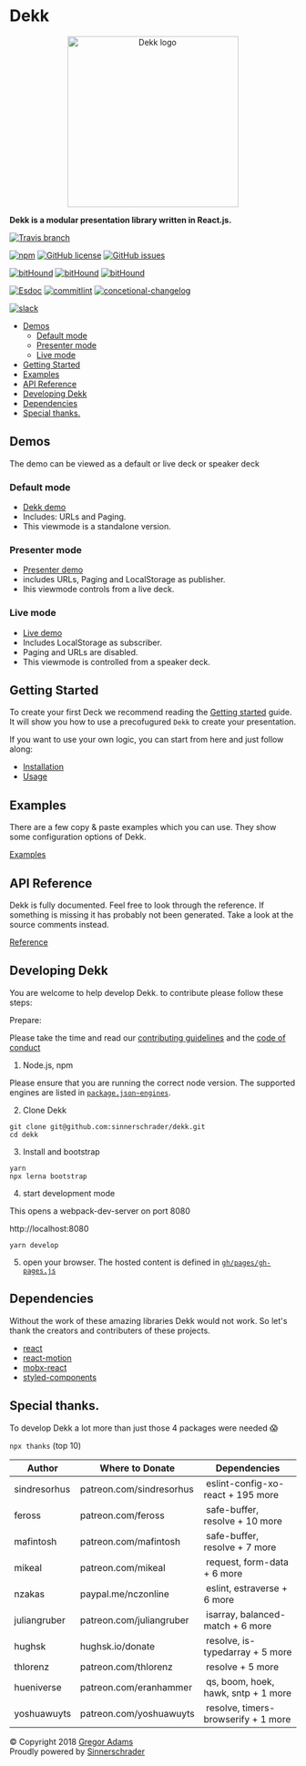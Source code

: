 # Dekk

<p align="center"><img width="300" src="https://raw.githubusercontent.com/sinnerschrader/dekk/master/resources/logo.png" alt="Dekk logo"/></p>

**Dekk is a modular presentation library written in React.js.**

[![Travis branch](https://img.shields.io/travis/sinnerschrader/dekk/master.svg?style=for-the-badge)](https://travis-ci.org/sinnerschrader/dekk)

[![npm](https://img.shields.io/npm/v/@dekk/dekk.svg?style=for-the-badge)](https://www.npmjs.com/org/dekk)
[![GitHub license](https://img.shields.io/badge/license-MIT-blue.svg?style=for-the-badge)](https://raw.githubusercontent.com/sinnerschrader/dekk/master/LICENSE)
[![GitHub issues](https://img.shields.io/github/issues/sinnerschrader/dekk.svg?style=for-the-badge)](https://github.com/sinnerschrader/dekk/issues)

[![bitHound](https://img.shields.io/bithound/code/github/sinnerschrader/dekk.svg?style=for-the-badge)](https://www.bithound.io/github/sinnerschrader/dekk)
[![bitHound](https://img.shields.io/bithound/dependencies/github/sinnerschrader/dekk.svg?style=for-the-badge)](https://www.bithound.io/github/sinnerschrader/dekk)
[![bitHound](https://img.shields.io/bithound/devDependencies/github/sinnerschrader/dekk.svg?style=for-the-badge)](https://www.bithound.io/github/sinnerschrader/dekk)

[![Esdoc](https://img.shields.io/badge/documentation-all_star-8bc300.svg?style=for-the-badge)](https://sinnerschrader.github.io/dekk/api/identifiers.html)
[![commitlint](https://img.shields.io/badge/commitlint-enabled-8bc300.svg?style=for-the-badge)](https://github.com/marionebl/commitlint)
[![concetional-changelog](https://img.shields.io/badge/changelog-conventional-8bc300.svg?style=for-the-badge)](https://github.com/marionebl/commitlint)


[![slack](https://img.shields.io/badge/slack-join_chat-e11b59.svg?style=for-the-badge)](https://join.slack.com/t/dekk-app/shared_invite/enQtMzIzMTMyNTQzNjY0LWRmZmUzZTFkNDRlZDY1YmMyYWY0YjU1NmQ4ZDg3NWQ3NzNjNDFmNWUxYTgzMTk4NTZjZDdhZDU1NGNhOWVmYzk)

<!-- @import "[TOC]" {cmd="toc" depthFrom=2 depthTo=6 orderedList=false} -->
<!-- code_chunk_output -->

* [Demos](#demos)
	* [Default mode](#default-mode)
	* [Presenter mode](#presenter-mode)
	* [Live mode](#live-mode)
* [Getting Started](#getting-started)
* [Examples](#examples)
* [API Reference](#api-reference)
* [Developing Dekk](#developing-dekk)
* [Dependencies](#dependencies)
* [Special thanks.](#special-thanks)

<!-- /code_chunk_output -->

## Demos

The demo can be viewed as a default or live deck or speaker deck

### Default mode
  * [Dekk demo](https://sinnerschrader.github.io/dekk/)
  * Includes: URLs and Paging.
  * This viewmode is a standalone version.
### Presenter mode
  * [Presenter demo](https://sinnerschrader.github.io/dekk/?present=true)
  * includes URLs, Paging and LocalStorage as publisher.
  * Ihis viewmode controls from a live deck.
### Live mode
  * [Live demo](https://sinnerschrader.github.io/dekk/?live=true)
  * Includes LocalStorage as subscriber.
  * Paging and URLs are disabled.
  * This viewmode is controlled from a speaker deck.

## Getting Started

To create your first Deck we recommend reading the
[Getting started](https://sinnerschrader.github.io/dekk/api/index.html)
guide. It will show you how to use a precofugured `Dekk` to create your
presentation.

If you want to use your own logic, you can start from here and just follow along:

* [Installation](https://sinnerschrader.github.io/dekk/api/manual/installation.html)
* [Usage](https://sinnerschrader.github.io/dekk/api/manual/usage.html)

## Examples

There are a few copy & paste examples which you can use. They show some configuration
options of Dekk.

[Examples](https://sinnerschrader.github.io/dekk/api/manual/examples.html)

## API Reference

Dekk is fully documented. Feel free to look through the reference.
If something is missing it has probably not been generated.
Take a look at the source comments instead.

[Reference](https://sinnerschrader.github.io/dekk/api/identifiers.html)


## Developing Dekk

You are welcome to help develop Dekk. to contribute please follow these steps:

Prepare:

Please take the time and read our
[contributing guidelines](https://github.com/sinnerschrader/dekk/blob/master/.github/CONTRIBUTING.md)
and the [code of conduct](https://github.com/sinnerschrader/dekk/blob/master/.github/CODE_OF_CONDUCT.md)

1. Node.js, npm

Please ensure that you are running the correct node version.
The supported engines are listed in [`package.json~engines`](https://github.com/sinnerschrader/dekk/blob/master/package.json#L5).

2. Clone Dekk

```shell
git clone git@github.com:sinnerschrader/dekk.git
cd dekk
```

3. Install and bootstrap

```shell
yarn
npx lerna bootstrap
```

4. start development mode

This opens a webpack-dev-server on port 8080

http://localhost:8080

```shell
yarn develop
```

5. open your browser. The hosted content is defined in [`gh/pages/gh-pages.js`](https://github.com/sinnerschrader/dekk/blob/master/gh-pages/gh-pages.js)



## Dependencies

Without the work of these amazing libraries Dekk would not work.
So let's thank the creators and contributers of these projects.

* [react](https://github.com/facebook/react)
* [react-motion](https://github.com/chenglou/react-motion)
* [mobx-react](https://github.com/mobxjs/mobx-react)
* [styled-components](https://github.com/styled-components/styled-components)

## Special thanks.

To develop Dekk a lot more than just those 4 packages were needed 😱 

`npx thanks` (top 10)

| Author       | Where to Donate          | Dependencies |
|--------------|--------------------------|--------------|
| sindresorhus | patreon.com/sindresorhus | eslint-config-xo-react + 195 more |
| feross       | patreon.com/feross       | safe-buffer, resolve + 10 more |
| mafintosh    | patreon.com/mafintosh    | safe-buffer, resolve + 7 more |
| mikeal       | patreon.com/mikeal       | request, form-data + 6 more |
| nzakas       | paypal.me/nczonline      | eslint, estraverse + 6 more |
| juliangruber | patreon.com/juliangruber | isarray, balanced-match + 6 more |
| hughsk       | hughsk.io/donate         | resolve, is-typedarray + 5 more |
| thlorenz     | patreon.com/thlorenz     | resolve + 5 more |
| hueniverse   | patreon.com/eranhammer   | qs, boom, hoek, hawk, sntp + 1 more |
| yoshuawuyts  | patreon.com/yoshuawuyts  | resolve, timers-browserify + 1 more |


© Copyright 2018 [Gregor Adams](https://github.com/pixelass)  
Proudly powered by [Sinnerschrader](https://sinnerschrader.com)
